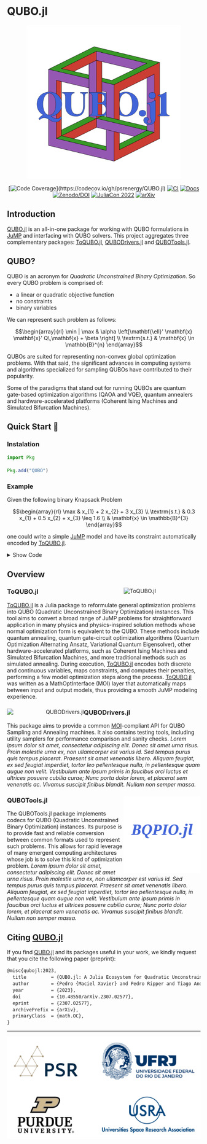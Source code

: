 # QUBO.jl

<div align="center">
<a href="/docs/src/assets/">
    <img src="/docs/src/assets/logo.svg" width=400px alt="QUBO.jl" />
</a>

[![Code Coverage](https://codecov.io/gh/psrenergy/QUBO.jl/branch/master/graph/badge.svg?token=ECM5OQ9T67")](https://codecov.io/gh/psrenergy/QUBO.jl)
[![CI](https://github.com/psrenergy/QUBO.jl/actions/workflows/ci.yml/badge.svg?branch=master)](https://github.com/psrenergy/QUBO.jl/actions/workflows/ci.yml)
[![Docs](https://img.shields.io/badge/docs-dev-blue.svg)](https://psrenergy.github.io/QUBO.jl/QUBO.jl/dev)
[![Zenodo/DOI](https://zenodo.org/badge/614041491.svg)](https://zenodo.org/badge/latestdoi/614041491)
[![JuliaCon 2022](https://img.shields.io/badge/JuliaCon-2022-9558b2)](https://www.youtube.com/watch?v=OTmzlTbqdNo)
[![arXiv](https://img.shields.io/badge/arXiv-2307.02577-b31b1b.svg)](https://arxiv.org/abs/2307.02577)
</div>

## Introduction

[QUBO.jl](https://github.com/psrenergy/QUBO.jl) is an all-in-one package for working with QUBO formulations in [JuMP](https://github.com/jump-dev/JuMP.jl) and interfacing with QUBO solvers. This project aggregates three complementary packages: [ToQUBO.jl](https://github.com/psrenergy/ToQUBO.jl), [QUBODrivers.jl](https://github.com/psrenergy/QUBODrivers.jl) and [QUBOTools.jl](https://github.com/psrenergy/QUBOTools.jl).

## QUBO?

QUBO is an acronym for *Quadratic Unconstrained Binary Optimization*. So every QUBO problem is comprised of:

- a linear or quadratic objective function
- no constraints
- binary variables

We can represent such problem as follows:

```math
\begin{array}{rl}
   \min | \max & \alpha \left[\mathbf{\ell}' \mathbf{x} \mathbf{x}' Q\,\mathbf{x} + \beta \right] \\
   \textrm{s.t.} & \mathbf{x} \in \mathbb{B}^{n}
\end{array}
```

QUBOs are suited for representing non-convex global optimization problems.
With that said, the significant advances in computing systems and algorithms specialized for sampling QUBOs have contributed to their popularity.

Some of the paradigms that stand out for running QUBOs are quantum gate-based optimization algorithms (QAOA and VQE), quantum annealers and hardware-accelerated platforms (Coherent Ising Machines and Simulated Bifurcation Machines).

## Quick Start 🚀

### Instalation

```julia
import Pkg

Pkg.add("QUBO")
```

### Example

Given the following binary Knapsack Problem

```math
\begin{array}{rl}
\max          & x_{1} + 2 x_{2} + 3 x_{3} \\
\textrm{s.t.} & 0.3 x_{1} + 0.5 x_{2} + x_{3} \leq 1.6 \\
              & \mathbf{x} \in \mathbb{B}^{3}
\end{array}
```

one could write a simple [JuMP](https://jump.dev) model and have its constraint automatically encoded by [ToQUBO.jl](https://github.com/psrenergy/ToQUBO.jl).

<details>
    <summary>Show Code</summary>

```julia
using JuMP
using QUBO

model = Model(() -> ToQUBO.Optimizer(ExactSampler.Optimizer))

@variable(model, x[1:3], Bin)
@objective(model, Max, x[1] + 2 * x[2] + 3 * x[3])
@constraint(model, 0.3 * x[1] + 0.5 * x[2] + x[3] <= 1.6)

optimize!(model)

for i = 1:result_count(model)
    xi = value.(x, result = i)
    yi = objective_value(model, result = i)

    println("x: ", xi, "; cost = ", yi)
end
```

</details>

## Overview

<div align="left">
<a href="https://github.com/psrenergy/ToQUBO.jl">
<img width="200px" src="https://raw.githubusercontent.com/psrenergy/ToQUBO.jl/master/docs/src/assets/logo.svg" alt="ToQUBO.jl" align="right" />
</a>
<div align="left">

### ToQUBO.jl

[ToQUBO.jl](https://github.com/psrenergy/ToQUBO.jl) is a Julia package to reformulate general optimization problems into QUBO (Quadratic Unconstrained Binary Optimization) instances.
This tool aims to convert a broad range of JuMP problems for straightforward application in many physics and physics-inspired solution methods whose normal optimization form is equivalent to the QUBO.
These methods include quantum annealing, quantum gate-circuit optimization algorithms (Quantum Optimization Alternating Ansatz, Variational Quantum Eigensolver), other hardware-accelerated platforms, such as Coherent Ising Machines and Simulated Bifurcation Machines, and more traditional methods such as simulated annealing.
During execution, [ToQUBO.jl](https://github.com/psrenergy/ToQUBO.jl) encodes both discrete and continuous variables, maps constraints, and computes their penalties, performing a few model optimization steps along the process.
[ToQUBO.jl](https://github.com/psrenergy/ToQUBO.jl) was written as a MathOptInterface (MOI) layer that automatically maps between input and output models, thus providing a smooth JuMP modeling experience.

<div>
</div>

<div align="right">
<a href="https://github.com/psrenergy/QUBODrivers.jl">
    <img width="200px" src="https://raw.githubusercontent.com/psrenergy/QUBODrivers.jl/master/docs/src/assets/logo.svg" alt="QUBODrivers.jl" align="left" />
</a>
<div align="left">

### QUBODrivers.jl

This package aims to provide a common [MOI](https://github.com/jump-dev/MathOptInterface.jl)-compliant API for QUBO Sampling and Annealing machines.
It also contains testing tools, including utility samplers for performance comparison and sanity checks.
*Lorem ipsum dolor sit amet, consectetur adipiscing elit. Donec sit amet urna risus. Proin molestie urna ex, non ullamcorper est varius id. Sed tempus purus quis tempus placerat. Praesent sit amet venenatis libero. Aliquam feugiat, ex sed feugiat imperdiet, tortor leo pellentesque nulla, in pellentesque quam augue non velit. Vestibulum ante ipsum primis in faucibus orci luctus et ultrices posuere cubilia curae; Nunc porta dolor lorem, et placerat sem venenatis ac. Vivamus suscipit finibus blandit. Nullam non semper massa.*

<div>
</div>

<div align="left">
<a href="https://github.com/psrenergy/QUBOTools.jl">
    <img width="200px" src="https://raw.githubusercontent.com/psrenergy/QUBOTools.jl/main/docs/src/assets/logo.svg" alt="QUBOTools.jl" align="right" />
</a>
</a>
<div align="left">

### QUBOTools.jl

The QUBOTools.jl package implements codecs for QUBO (Quadratic Unconstrained Binary Optimization) instances. Its purpose is to provide fast and reliable conversion between common formats used to represent such problems. This allows for rapid leverage of many emergent computing architectures whose job is to solve this kind of optimization problem.
*Lorem ipsum dolor sit amet, consectetur adipiscing elit. Donec sit amet urna risus. Proin molestie urna ex, non ullamcorper est varius id. Sed tempus purus quis tempus placerat. Praesent sit amet venenatis libero. Aliquam feugiat, ex sed feugiat imperdiet, tortor leo pellentesque nulla, in pellentesque quam augue non velit. Vestibulum ante ipsum primis in faucibus orci luctus et ultrices posuere cubilia curae; Nunc porta dolor lorem, et placerat sem venenatis ac. Vivamus suscipit finibus blandit. Nullam non semper massa.*

<div>
</div>

## Citing [QUBO.jl](https://github.com/psrenergy/QUBO.jl)

If you find [QUBO.jl](https://github.com/psrenergy/QUBO.jl) and its packages useful in your work, we kindly request that you cite the following paper (preprint):

```tex
@misc{qubojl:2023,
  title         = {QUBO.jl: A Julia Ecosystem for Quadratic Unconstrained Binary Optimization}, 
  author        = {Pedro {Maciel Xavier} and Pedro Ripper and Tiago Andrade and Joaquim {Dias Garcia} and Nelson Maculan and David E. {Bernal Neira}},
  year          = {2023},
  doi           = {10.48550/arXiv.2307.02577},
  eprint        = {2307.02577},
  archivePrefix = {arXiv},
  primaryClass  = {math.OC},
}
```

---

<div align="center">
    <source media="(prefers-color-scheme: dark)" srcset="/docs/src/assets/collaboration-dark.svg">
      <img alt="PSR; UFRJ; Purdue; USRA" src="docs/src/assets/collaboration-light.svg">
    </picture>
</div>
